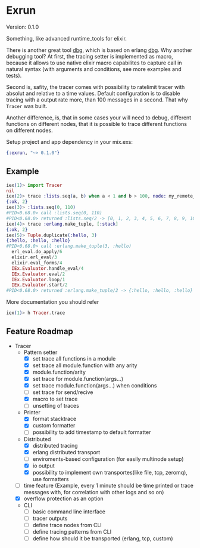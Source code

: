 Exrun
=====

Version: 0.1.0

Something, like advanced runtime_tools for elixir.

There is another great tool [dbg](https://github.com/fishcakez/dbg), which is based on erlang [dbg](http://erlang.org/doc/man/dbg.html). Why another debugging tool? At first, the tracing setter is implemented as macro, because it allows to use native elixir macro capabilites to capture call in natural syntax (with arguments and conditions, see more examples and tests).

Second is, safity, the tracer comes with possibility to ratelimit tracer with absolut and relative to a time values. Default configuration is to disable tracing with a output rate more, than 100 messages in a second. That why `Tracer` was built.

Another difference, is, that in some cases your will need to debug, different functions on different nodes, that it is possible to trace different functions on different nodes.

Setup project and app dependency in your mix.exs:

```elixir
{:exrun, "~> 0.1.0"}
```

## Example

```elixir
iex(1)> import Tracer
nil
iex(2)> trace :lists.seq(a, b) when a < 1 and b > 100, node: my_remote_node, limit: %{rate: 1000, time: 1000}
{:ok, 2}
iex(3)> :lists.seq(0, 110)
#PID<0.68.0> call :lists.seq(0, 110)
#PID<0.68.0> returned :lists.seq/2 -> [0, 1, 2, 3, 4, 5, 6, 7, 8, 9, 10, 11, 12, 13, 14, 15, 16, 17, 18, 19, 20, 21, 22, 23, 24, 25, 26, 27, 28, 29, 30, 31, 32, 33, 34, 35, 36, 37, 38, 39, 40, 41, 42, 43, 44, 45, 46, 47, 48, 49, ...]
iex(4)> trace :erlang.make_tuple, [:stack]
{:ok, 2}
iex(5)> Tuple.duplicate(:hello, 3)
{:hello, :hello, :hello}
#PID<0.68.0> call :erlang.make_tuple(3, :hello)
  erl_eval.do_apply/6
  elixir.erl_eval/3
  elixir.eval_forms/4
  IEx.Evaluator.handle_eval/4
  IEx.Evaluator.eval/2
  IEx.Evaluator.loop/1
  IEx.Evaluator.start/2
#PID<0.68.0> returned :erlang.make_tuple/2 -> {:hello, :hello, :hello}
```

More documentation you should refer

```elixir
iex(1)> h Tracer.trace
```

## Feature Roadmap
- Tracer
  - Pattern setter
    - [x] set trace all functions in a module
    - [x] set trace all module.function with any arity
    - [x] module.function/arity
    - [x] set trace for module.function(args...)
    - [x] set trace module.function(args...) when conditions
    - [ ] set trace for send/recive
    - [x] macro to set trace
    - [ ] unsetting of traces
  - Printer
    - [x] format stacktrace
    - [x] custom formatter
    - [ ] possibility to add timestamp to default formatter
  - Distributed
    - [x] distributed tracing
    - [x] erlang distributed transport
    - [ ] enviroments-based configuration (for easily multinode setup)
    - [x] io output
    - [x] possibility to implement own transportes(like file, tcp, zeromq), use formatters
  - [ ] time feature  (Example, every 1 minute should be time printed or trace messages with, for correlation with other logs and so on)
  - [x] overflow protection as an option
  - CLI
    - [ ] basic command line interface
    - [ ] tracer outputs
    - [ ] define trace nodes from CLI
    - [ ] define tracing patterns from CLI
    - [ ] define how should it be transported (erlang, tcp, custom)
